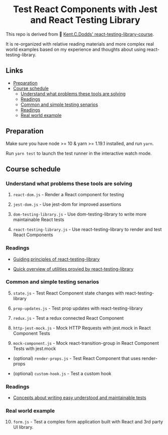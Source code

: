 <h1 align="center">
  Test React Components with Jest and React Testing Library
</h1>

This repo is derived from 💯 [Kent.C.Dodds' react-testing-library-course](https://github.com/kentcdodds/react-testing-library-course).

It is re-organized with relative reading materials and more complex real world examples based on my experience and thoughts about using react-testing-library.

## Links

  - [Preparation](#preparation)
  - [Course schedule](#course-schedule)
    - [Understand what problems these tools are solving](#understand-what-problems-these-tools-are-solving)
    - [Readings](#readings)
    - [Common and simple testing senarios](#common-and-simple-testing-senarios)
    - [Readings](#readings-1)
    - [Real world example](#real-world-example)

## Preparation

Make sure you have node >= 10 & yarn >= 1.19.1 installed, and run `yarn`.

Run `yarn test` to launch the test runner in the interactive watch mode.

## Course schedule

### Understand what problems these tools are solving

1.  `react-dom.js` - Render a React component for testing

2.  `jest-dom.js` - Use jest-dom for improved assertions

3.  `dom-testing-library.js` - Use dom-testing-library to write more
    maintainable React tests

4.  `react-testing-library.js` - Use react-testing-library to render and test
    React Components

### Readings

- [Guiding principles of react-testing-library](https://testing-library.com/docs/guiding-principles)

- [Quick overview of utilities provied by react-testing-library](https://testing-library.com/docs/react-testing-library/cheatsheet)

### Common and simple testing senarios

5.  `state.js` - Test React Component state changes with react-testing-library

6.  `prop-updates.js` - Test prop updates with react-testing-library

7.  `redux.js` - Test a redux connected React Component

8.  `http-jest-mock.js` - Mock HTTP Requests with jest.mock in React Component
    Tests

9.  `mock-component.js` - Mock react-transition-group in React Component Tests
    with jest.mock

- (optional) `render-props.js` - Test React Component that uses render-props

- (optional) `custom-hook.js` - Test a custom hook

### Readings

- [Concepts about writing easy understood and maintainable tests](https://kentcdodds.com/testing/)

### Real world example

10. `form.js` - Test a complex form application built with React and 3rd party
    UI library.
